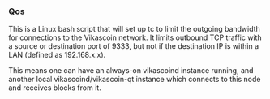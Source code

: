 ### Qos ###

This is a Linux bash script that will set up tc to limit the outgoing bandwidth for connections to the Vikascoin network. It limits outbound TCP traffic with a source or destination port of 9333, but not if the destination IP is within a LAN (defined as 192.168.x.x).

This means one can have an always-on vikascoind instance running, and another local vikascoind/vikascoin-qt instance which connects to this node and receives blocks from it.
